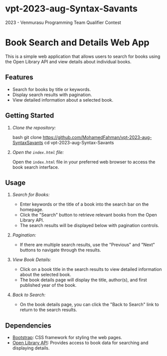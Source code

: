 # vpt-2023-aug-Syntax-Savants
2023 - Venmurasu Programming Team Qualifier Contest

# Book Search and Details Web App

This is a simple web application that allows users to search for books using the Open Library API and view details about individual books.

## Features

- Search for books by title or keywords.
- Display search results with pagination.
- View detailed information about a selected book.

## Getting Started

1. *Clone the repository:*

    bash
    git clone https://github.com/MohamedFahman/vpt-2023-aug-SyntaxSavants
    cd vpt-2023-aug-Syntax-Savants
    

2. *Open the `index.html` file:*

    Open the `index.html` file in your preferred web browser to access the book search interface.

## Usage

1. *Search for Books:*

    - Enter keywords or the title of a book into the search bar on the homepage.
    - Click the "Search" button to retrieve relevant books from the Open Library API.
    - The search results will be displayed below with pagination controls.

2. *Pagination:*

    - If there are multiple search results, use the "Previous" and "Next" buttons to navigate through the results.

3. *View Book Details:*

    - Click on a book title in the search results to view detailed information about the selected book.
    - The book details page will display the title, author(s), and first published year of the book.

4. *Back to Search:*

    - On the book details page, you can click the "Back to Search" link to return to the search results.

## Dependencies

- [Bootstrap](https://getbootstrap.com): CSS framework for styling the web pages.
- [Open Library API](https://openlibrary.org/developers/api): Provides access to book data for searching and displaying details.
